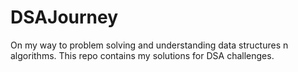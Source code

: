 # DSAJourney
On my way to problem solving and understanding data structures n algorithms. This repo contains my solutions for DSA challenges.
